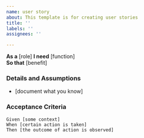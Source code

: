 ```yaml
---
name: user story
about: This template is for creating user stories
title: ''
labels: ''
assignees: ''

---
```


**As a** [role] 
 **I need** [function]  
 **So that** [benefit]  
   
 ### Details and Assumptions
 * [document what you know]
   
 ### Acceptance Criteria  
   
 ```gherkin
 Given [some context]
 When [certain action is taken]
 Then [the outcome of action is observed]
